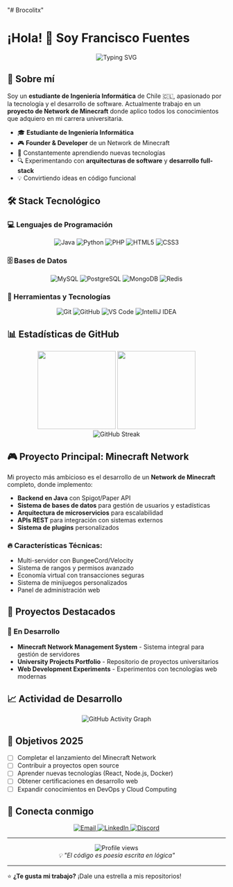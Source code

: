 "# Brocolitx" 
# ¡Hola! 👋 Soy Francisco Fuentes

<div align="center">
  <img src="https://readme-typing-svg.herokuapp.com?font=Fira+Code&size=30&duration=3000&pause=1000&color=00D4FF&center=true&vCenter=true&width=600&lines=Desarrollador+Full+Stack;Estudiante+de+Ingenier%C3%ADa+Inform%C3%A1tica;Creador+de+Proyectos+Minecraft;Apasionado+por+la+Tecnolog%C3%ADa" alt="Typing SVG" />
</div>

## 🚀 Sobre mí

Soy un **estudiante de Ingeniería Informática** de Chile 🇨🇱, apasionado por la tecnología y el desarrollo de software. Actualmente trabajo en un **proyecto de Network de Minecraft** donde aplico todos los conocimientos que adquiero en mi carrera universitaria.

- 🎓 **Estudiante de Ingeniería Informática**
- 🎮 **Founder & Developer** de un Network de Minecraft
- 🌱 Constantemente aprendiendo nuevas tecnologías
- 🔍 Experimentando con **arquitecturas de software** y **desarrollo full-stack**
- 💡 Convirtiendo ideas en código funcional

## 🛠️ Stack Tecnológico

### 💻 Lenguajes de Programación
<div align="center">
  <img src="https://img.shields.io/badge/Java-ED8B00?style=for-the-badge&logo=openjdk&logoColor=white" alt="Java"/>
  <img src="https://img.shields.io/badge/Python-3776AB?style=for-the-badge&logo=python&logoColor=white" alt="Python"/>
  <img src="https://img.shields.io/badge/PHP-777BB4?style=for-the-badge&logo=php&logoColor=white" alt="PHP"/>
  <img src="https://img.shields.io/badge/HTML5-E34F26?style=for-the-badge&logo=html5&logoColor=white" alt="HTML5"/>
  <img src="https://img.shields.io/badge/CSS3-1572B6?style=for-the-badge&logo=css3&logoColor=white" alt="CSS3"/>
</div>

### 🗄️ Bases de Datos
<div align="center">
  <img src="https://img.shields.io/badge/MySQL-4479A1?style=for-the-badge&logo=mysql&logoColor=white" alt="MySQL"/>
  <img src="https://img.shields.io/badge/PostgreSQL-336791?style=for-the-badge&logo=postgresql&logoColor=white" alt="PostgreSQL"/>
  <img src="https://img.shields.io/badge/MongoDB-47A248?style=for-the-badge&logo=mongodb&logoColor=white" alt="MongoDB"/>
  <img src="https://img.shields.io/badge/Redis-DC382D?style=for-the-badge&logo=redis&logoColor=white" alt="Redis"/>
</div>

### 🔧 Herramientas y Tecnologías
<div align="center">
  <img src="https://img.shields.io/badge/Git-F05032?style=for-the-badge&logo=git&logoColor=white" alt="Git"/>
  <img src="https://img.shields.io/badge/GitHub-181717?style=for-the-badge&logo=github&logoColor=white" alt="GitHub"/>
  <img src="https://img.shields.io/badge/VS_Code-007ACC?style=for-the-badge&logo=visual-studio-code&logoColor=white" alt="VS Code"/>
  <img src="https://img.shields.io/badge/IntelliJ_IDEA-000000?style=for-the-badge&logo=intellij-idea&logoColor=white" alt="IntelliJ IDEA"/>
</div>

## 📊 Estadísticas de GitHub

<div align="center">
  <img height="180em" src="https://github-readme-stats.vercel.app/api?username=TU_USUARIO&show_icons=true&theme=tokyonight&include_all_commits=true&count_private=true"/>
  <img height="180em" src="https://github-readme-stats.vercel.app/api/top-langs/?username=TU_USUARIO&layout=compact&langs_count=7&theme=tokyonight"/>
</div>

<div align="center">
  <img src="https://github-readme-streak-stats.herokuapp.com/?user=TU_USUARIO&theme=tokyonight" alt="GitHub Streak"/>
</div>

## 🎮 Proyecto Principal: Minecraft Network

Mi proyecto más ambicioso es el desarrollo de un **Network de Minecraft** completo, donde implemento:

- **Backend en Java** con Spigot/Paper API
- **Sistema de bases de datos** para gestión de usuarios y estadísticas
- **Arquitectura de microservicios** para escalabilidad
- **APIs REST** para integración con sistemas externos
- **Sistema de plugins** personalizados

### 🔥 Características Técnicas:
- Multi-servidor con BungeeCord/Velocity
- Sistema de rangos y permisos avanzado
- Economía virtual con transacciones seguras
- Sistema de minijuegos personalizados
- Panel de administración web

## 🌟 Proyectos Destacados

### 🎯 En Desarrollo
- **Minecraft Network Management System** - Sistema integral para gestión de servidores
- **University Projects Portfolio** - Repositorio de proyectos universitarios
- **Web Development Experiments** - Experimentos con tecnologías web modernas

## 📈 Actividad de Desarrollo

<div align="center">
  <img src="https://activity-graph.herokuapp.com/graph?username=TU_USUARIO&theme=tokyo-night&hide_border=true" alt="GitHub Activity Graph"/>
</div>

## 🎯 Objetivos 2025

- [ ] Completar el lanzamiento del Minecraft Network
- [ ] Contribuir a proyectos open source
- [ ] Aprender nuevas tecnologías (React, Node.js, Docker)
- [ ] Obtener certificaciones en desarrollo web
- [ ] Expandir conocimientos en DevOps y Cloud Computing

## 🤝 Conecta conmigo

<div align="center">
  <a href="mailto:tu.email@example.com">
    <img src="https://img.shields.io/badge/Email-D14836?style=for-the-badge&logo=gmail&logoColor=white" alt="Email"/>
  </a>
  <a href="https://linkedin.com/in/tu-perfil">
    <img src="https://img.shields.io/badge/LinkedIn-0077B5?style=for-the-badge&logo=linkedin&logoColor=white" alt="LinkedIn"/>
  </a>
  <a href="https://discord.gg/tu-servidor">
    <img src="https://img.shields.io/badge/Discord-5865F2?style=for-the-badge&logo=discord&logoColor=white" alt="Discord"/>
  </a>
</div>

---

<div align="center">
  <img src="https://komarev.com/ghpvc/?username=TU_USUARIO&color=00D4FF&style=for-the-badge" alt="Profile views"/>
</div>

<div align="center">
  <i>💡 "El código es poesía escrita en lógica"</i>
</div>

---

⭐ **¿Te gusta mi trabajo?** ¡Dale una estrella a mis repositorios!